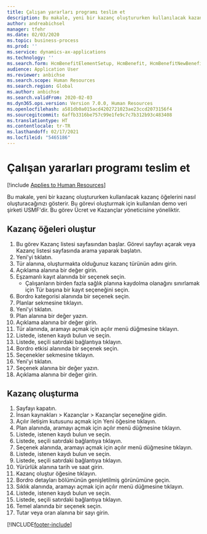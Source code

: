 ```yaml
---
title: Çalışan yararları programı teslim et
description: Bu makale, yeni bir kazanç oluştururken kullanılacak kazanç öğelerini nasıl oluşturacağınızı gösterir.
author: andreabichsel
manager: tfehr
ms.date: 02/03/2020
ms.topic: business-process
ms.prod: ''
ms.service: dynamics-ax-applications
ms.technology: ''
ms.search.form: HcmBenefitElementSetup, HcmBenefit, HcmBenefitNewBenefit, HcmBenefitPlanLookup, BenefitWorkspace, HcmBenefitSummaryPart
audience: Application User
ms.reviewer: anbichse
ms.search.scope: Human Resources
ms.search.region: Global
ms.author: anbichse
ms.search.validFrom: 2020-02-03
ms.dyn365.ops.version: Version 7.0.0, Human Resources
ms.openlocfilehash: a581db0a015acd4202721023ae23ccd2073156f4
ms.sourcegitcommit: 6affb3316be757c99e1fe9c7c7b312b93c483408
ms.translationtype: HT
ms.contentlocale: tr-TR
ms.lasthandoff: 02/17/2021
ms.locfileid: "5465186"
---
```

# <a name="deliver-employee-benefits-program"></a>Çalışan yararları programı teslim et

[!include [Applies to Human Resources](../includes/applies-to-hr.md)]

Bu makale, yeni bir kazanç oluştururken kullanılacak kazanç öğelerini nasıl oluşturacağınızı gösterir. Bu görevi oluşturmak için kullanılan demo veri şirketi USMF'dir. Bu görev Ücret ve Kazançlar yöneticisine yöneliktir.


## <a name="create-benefit-elements"></a>Kazanç öğeleri oluştur
1. Bu görev Kazanç listesi sayfasından başlar. Görevi sayfayı açarak veya Kazanç listesi sayfasında arama yaparak başlatın.
2. Yeni'yi tıklatın.
3. Tür alanına, oluşturmakta olduğunuz kazanç türünün adını girin.
4. Açıklama alanına bir değer girin.
5. Eşzamanlı kayıt alanında bir seçenek seçin.
    * Çalışanların birden fazla sağlık planına kaydolma olanağını sınırlamak için Tür başına bir kayıt seçeneğini seçin.  
6. Bordro kategorisi alanında bir seçenek seçin.
7. Planlar sekmesine tıklayın.
8. Yeni'yi tıklatın.
9. Plan alanına bir değer yazın.
10. Açıklama alanına bir değer girin.
11. Tür alanında, aramayı açmak için açılır menü düğmesine tıklayın.
12. Listede, istenen kaydı bulun ve seçin.
13. Listede, seçili satırdaki bağlantıya tıklayın.
14. Bordro etkisi alanında bir seçenek seçin.
15. Seçenekler sekmesine tıklayın.
16. Yeni'yi tıklatın.
17. Seçenek alanına bir değer yazın.
18. Açıklama alanına bir değer girin.

## <a name="create-a-benefit"></a>Kazanç oluşturma
1. Sayfayı kapatın.
2. İnsan kaynakları > Kazançlar > Kazançlar seçeneğine gidin.
3. Açılır iletişim kutusunu açmak için Yeni öğesine tıklayın.
4. Plan alanında, aramayı açmak için açılır menü düğmesine tıklayın.
5. Listede, istenen kaydı bulun ve seçin.
6. Listede, seçili satırdaki bağlantıya tıklayın.
7. Seçenek alanında, aramayı açmak için açılır menü düğmesine tıklayın.
8. Listede, istenen kaydı bulun ve seçin.
9. Listede, seçili satırdaki bağlantıya tıklayın.
10. Yürürlük alanına tarih ve saat girin.
11. Kazanç oluştur öğesine tıklayın.
12. Bordro detayları bölümünün genişletilmiş görünümüne geçin.
13. Sıklık alanında, aramayı açmak için açılır menü düğmesine tıklayın.
14. Listede, istenen kaydı bulun ve seçin.
15. Listede, seçili satırdaki bağlantıya tıklayın.
16. Temel alanında bir seçenek seçin.
17. Tutar veya oran alanına bir sayı girin.



[!INCLUDE[footer-include](../includes/footer-banner.md)]